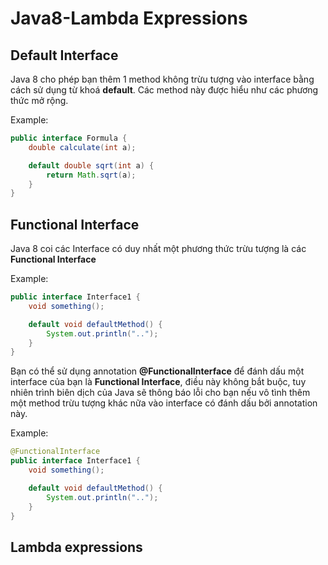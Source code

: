 # Java8-Lambda Expressions

## Default Interface
Java 8 cho phép bạn thêm 1 method không trừu tượng vào interface bằng cách sử dụng từ khoá **default**. Các method này được hiểu như các phương thức mở rộng.

Example:

```java
public interface Formula {
	double calculate(int a);

	default double sqrt(int a) {
		return Math.sqrt(a);
	}
}
```
## Functional Interface
Java 8 coi các Interface có duy nhất một phương thức trừu tượng là các **Functional Interface**

Example: 

```java
public interface Interface1 {
	void something();

	default void defaultMethod() {
		System.out.println("..");
	}
}
```

Bạn có thể sử dụng annotation **@FunctionalInterface** để đánh dấu một interface của bạn là **Functional Interface**, điều này không bắt buộc, tuy nhiên trình biên dịch của Java sẽ thông báo lỗi cho bạn nếu vô tình thêm một method trừu tượng khác nữa vào interface có đánh dấu bởi annotation này.

Example:

```java
@FunctionalInterface
public interface Interface1 {
	void something();

	default void defaultMethod() {
		System.out.println("..");
	}
}
```

## Lambda expressions




